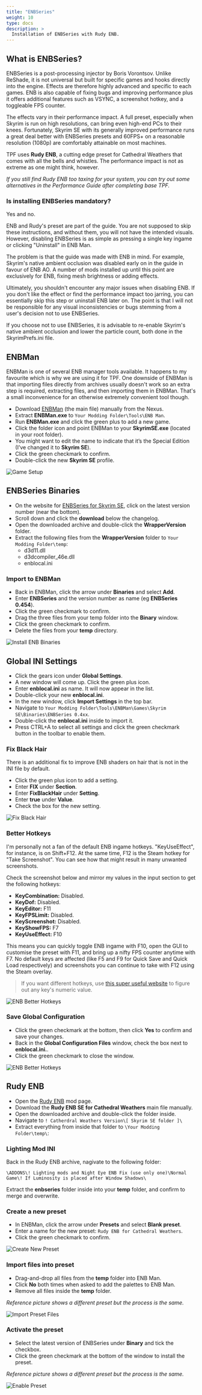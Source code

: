 ```yaml
---
title: "ENBSeries"
weight: 10
type: docs
description: >
  Installation of ENBSeries with Rudy ENB.
---
```


## What is ENBSeries?

ENBSeries is a post-processing injector by Boris Vorontsov. Unlike ReShade, it is not universal but built for specific games and hooks directly into the engine. Effects are therefore highly advanced and specific to each games. ENB is also capable of fixing bugs and improving performance plus it offers additional features such as VSYNC, a screenshot hotkey, and a toggleable FPS counter.

The effects vary in their performance impact. A full preset, especially when Skyrim is run on high resolutions, can bring even high-end PCs to their knees. Fortunately, Skyrim SE with its generally improved performance runs a great deal better with ENBSeries presets and 60FPS+ on a reasonable resolution (1080p) are comfortably attainable on most machines.

TPF uses **Rudy ENB**, a cutting edge preset for Cathedral Weathers that comes with all the bells and whistles. The performance impact is not as extreme as one might think, however.

*If you still find Rudy ENB too taxing for your system, you can try out some alternatives in the Performance Guide after completing base TPF.*

### Is installing ENBSeries mandatory?

Yes and no.

ENB and Rudy's preset are part of the guide. You are not supposed to skip these instructions, and without them, you will not have the intended visuals. However, disabling ENBSeries is as simple as pressing a single key ingame or clicking "Uninstall" in ENB Man.

The problem is that the guide was made with ENB in mind. For example, Skyrim's native ambient occlusion was disabled early on in the guide in favour of ENB AO. A number of mods installed up until this point are exclusively for ENB, fixing mesh brightness or adding effects.

Ultimately, you shouldn't encounter any major issues when disabling ENB. If you don't like the effect or find the performance impact too jarring, you can essentially skip this step or uninstall ENB later on. The point is that I will not be responsible for any visual inconsistencies or bugs stemming from a user's decision not to use ENBSeries.

If you choose not to use ENBSeries, it is advisable to re-enable Skyrim's native ambient occlusion and lower the particle count, both done in the SkyrimPrefs.ini file.

## ENBMan

ENBMan is one of several ENB manager tools available. It happens to my favourite which is why we are using it for TPF. One downside of ENBMan is that importing files directly from archives usually doesn't work so an extra step is required, extracting files, and then importing them in ENBMan. That's a small inconvenience for an otherwise extremely convenient tool though.

- Download [ENBMan](https://www.nexusmods.com/skyrim/mods/57620?tab=files) (the main file) manually from the Nexus.
- Extract **ENBMan.exe** to `Your Modding Folder\Tools\ENB Man`.
- Run **ENBMan.exe** and click the green plus to add a new game.
- Click the folder icon and point ENBMan to your **SkyrimSE.exe** (located in your root folder).
- You might want to edit the name to indicate that it’s the Special Edition (I’ve changed it to **Skyrim SE**).
- Click the green checkmark to confirm.
- Double-click the new **Skyrim SE** profile.

![Game Setup](/Pictures/tpf/finalisation/enb-game-setup.png)

## ENBSeries Binaries

* On the website for [ENBSeries for Skyrim SE](http://enbdev.com/download_mod_tesskyrimse.htm), click on the latest version number (near the bottom).
* Scroll down and click the **download** below the changelog.
* Open the downloaded archive and double-click the **WrapperVersion** folder.
* Extract the following files from the **WrapperVersion** folder to `Your Modding Folder\temp`:
  * d3d11.dll
  * d3dcompiler_46e.dll
  * enblocal.ini

### Import to ENBMan

* Back in ENBMan, click the arrow under **Binaries** and select **Add**.
* Enter **ENBSeries** and the version number as name (eg **ENBSeries 0.454**).
* Click the green checkmark to confirm.
* Drag the three files from your temp folder into the **Binary** window.
* Click the green checkmark to confirm.
* Delete the files from your **temp** directory.

![Install ENB Binaries](/Pictures/tpf/finalisation/install-enb-binaries.png)

## Global INI Settings

* Click the gears icon under **Global Settings**.
* A new window will come up. Click the green plus icon.
* Enter **enblocal.ini** as name. It will now appear in the list.
* Double-click your new **enblocal.ini**.
* In the new window, click **Import Settings** in the top bar.
* Navigate to `Your Modding Folder\Tools\ENBMan\Games\Skyrim SE\Binaries\ENBSeries 0.4xx`.
* Double-click the **enblocal.ini** inside to import it.
* Press CTRL+A to select all settings and click the green checkmark button in the toolbar to enable them.

### Fix Black Hair

There is an additional fix to improve ENB shaders on hair that is not in the INI file by default.

- Click the green plus icon to add a setting.
- Enter **FIX** under **Section**.
- Enter **FixBlackHair** under **Setting**.
- Enter **true** under **Value**.
- Check the box for the new setting.

![Fix Black Hair](/Pictures/tpf/finalisation/enb-fixblackhair.png)

### Better Hotkeys

I'm personally not a fan of the default ENB ingame hotkeys. "KeyUseEffect", for instance, is on Shift+F12. At the same time, F12 is the Steam hotkey for "Take Screenshot". You can see how that might result in many unwanted screenshots.

Check the screenshot below and mirror my values in the input section to get the following hotkeys:

- **KeyCombination:** Disabled.
- **KeyDof:** Disabled.
- **KeyEditor:** F11
- **KeyFPSLimit:** Disabled.
- **KeyScreenshot:** Disabled.
- **KeyShowFPS:** F7
- **KeyUseEffect:** F10

This means you can quickly toggle ENB ingame with F10, open the GUI to customise the preset with F11, and bring up a nifty FPS counter anytime with F7. No default keys are affected (like F5 and F9 for Quick Save and Quick Load respectively) and screenshots you can continue to take with F12 using the Steam overlay.

> If you want different hotkeys, use [this super useful website](https://keycode.info/) to figure out any key's numeric value.

![ENB Better Hotkeys](/Pictures/tpf/finalisation/enb-better-hotkeys.png)

### Save Global Configuration

- Click the green checkmark at the bottom, then click **Yes** to confirm and save your changes.
- Back in the **Global Configuration Files** window, check the box next to **enblocal.ini.**.
- Click the green checkmark to close the window.

![ENB Better Hotkeys](/Pictures/tpf/finalisation/enb-global-ini.png)

## Rudy ENB

* Open the [Rudy ENB](https://www.nexusmods.com/skyrimspecialedition/mods/39113?tab=files) mod page.
* Download the **Rudy ENB SE for Cathedral Weathers** main file manually.
* Open the downloaded archive and double-click the folder inside.
* Navigate to `! Catherdral Weathers Version\[ Skyrim SE folder ]\`
* Extract everything from inside that folder to `\Your Modding Folder\temp\`:

### Lighting Mod INI

Back in the Rudy ENB archive, nagivate to the following folder:

`\ADDONS\! Lighting mods and Night Eye ENB Fix (use only one)\Normal Game\! If Luminosity is placed after Window Shadows\`

Extract the **enbseries** folder inside into your **temp** folder, and confirm to merge and overwrite.

### Create a new preset

* In ENBMan, click the arrow under **Presets** and select **Blank preset**.
* Enter a name for the new preset: `Rudy ENB for Cathedral Weathers`.
* Click the green checkmark to confirm.

![Create New Preset](/Pictures/tpf/finalisation/create-new-preset.png)

### Import files into preset

* Drag-and-drop all files from the **temp** folder into ENB Man.
* Click **No** both times when asked to add the palettes to ENB Man.
* Remove all files inside the **temp** folder.

*Reference picture shows a different preset but the process is the same.*

![Import Preset Files](/Pictures/tpf/finalisation/install-enb-preset.png)

### Activate the preset

* Select the latest version of ENBSeries under **Binary** and tick the checkbox.
* Click the green checkmark at the bottom of the window to install the preset.

*Reference picture shows a different preset but the process is the same.*

![Enable Preset](/Pictures/tpf/finalisation/activate-enb-preset.png)